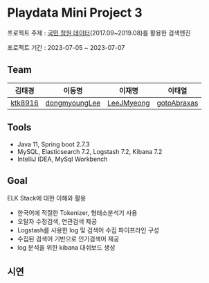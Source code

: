# Playdata Mini Project 3

프로젝트 주제 : [국민 청원 데이터](https://github.com/lovit/petitions_archive)(2017.09~2019.08)를 활용한 검색엔진  
  
프로젝트 기간 : 2023-07-05 ~ 2023-07-07 

## Team

|김태경|이동명|이재명|이태열|
|:---:|:---:|:---:|:---:|
|[ktk8916](https://github.com/ktk8916)|[dongmyoungLee](https://github.com/dongmyoungLee)|[LeeJMyeong](https://github.com/LeeJMyeong)|[gotoAbraxas](https://github.com/gotoAbraxas)|


## Tools
- Java 11, Spring boot 2.7.3
- MySQL, Elasticsearch 7.2, Logstash 7.2, Kibana 7.2 
- IntelliJ IDEA, MySql Workbench

## Goal

ELK Stack에 대한 이해와 활용
   - 한국어에 적절한 Tokenizer, 형태소분석기 사용
   - 오탈자 수정검색, 연관검색 제공
   - Logstash를 사용한 log 및 검색어 수집 파이프라인 구성
   - 수집된 검색어 기반으로 인기검색어 제공
   - log 분석을 위한 kibana 대쉬보드 생성

## 시연


